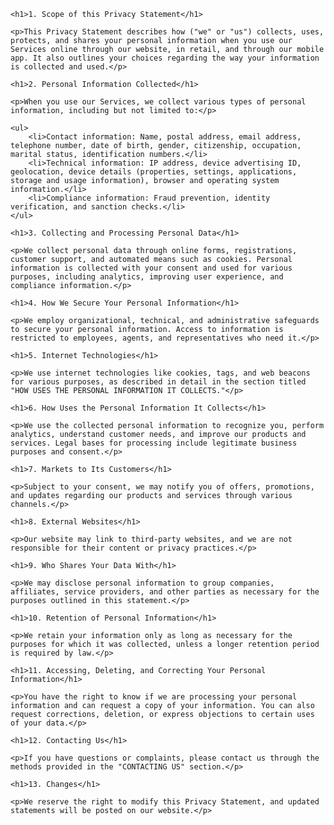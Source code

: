 <!DOCTYPE html>
<html lang="en">
<head>
    <meta charset="UTF-8">
    <meta name="viewport" content="width=device-width, initial-scale=1.0">
    <title>Privacy Statement</title>
</head>
<body>

    <h1>1. Scope of this Privacy Statement</h1>

    <p>This Privacy Statement describes how ("we" or "us") collects, uses, protects, and shares your personal information when you use our Services online through our website, in retail, and through our mobile app. It also outlines your choices regarding the way your information is collected and used.</p>

    <h1>2. Personal Information Collected</h1>

    <p>When you use our Services, we collect various types of personal information, including but not limited to:</p>

    <ul>
        <li>Contact information: Name, postal address, email address, telephone number, date of birth, gender, citizenship, occupation, marital status, identification numbers.</li>
        <li>Technical information: IP address, device advertising ID, geolocation, device details (properties, settings, applications, storage and usage information), browser and operating system information.</li>
        <li>Compliance information: Fraud prevention, identity verification, and sanction checks.</li>
    </ul>

    <h1>3. Collecting and Processing Personal Data</h1>

    <p>We collect personal data through online forms, registrations, customer support, and automated means such as cookies. Personal information is collected with your consent and used for various purposes, including analytics, improving user experience, and compliance information.</p>

    <h1>4. How We Secure Your Personal Information</h1>

    <p>We employ organizational, technical, and administrative safeguards to secure your personal information. Access to information is restricted to employees, agents, and representatives who need it.</p>

    <h1>5. Internet Technologies</h1>

    <p>We use internet technologies like cookies, tags, and web beacons for various purposes, as described in detail in the section titled "HOW USES THE PERSONAL INFORMATION IT COLLECTS."</p>

    <h1>6. How Uses the Personal Information It Collects</h1>

    <p>We use the collected personal information to recognize you, perform analytics, understand customer needs, and improve our products and services. Legal bases for processing include legitimate business purposes and consent.</p>

    <h1>7. Markets to Its Customers</h1>

    <p>Subject to your consent, we may notify you of offers, promotions, and updates regarding our products and services through various channels.</p>

    <h1>8. External Websites</h1>

    <p>Our website may link to third-party websites, and we are not responsible for their content or privacy practices.</p>

    <h1>9. Who Shares Your Data With</h1>

    <p>We may disclose personal information to group companies, affiliates, service providers, and other parties as necessary for the purposes outlined in this statement.</p>

    <h1>10. Retention of Personal Information</h1>

    <p>We retain your information only as long as necessary for the purposes for which it was collected, unless a longer retention period is required by law.</p>

    <h1>11. Accessing, Deleting, and Correcting Your Personal Information</h1>

    <p>You have the right to know if we are processing your personal information and can request a copy of your information. You can also request corrections, deletion, or express objections to certain uses of your data.</p>

    <h1>12. Contacting Us</h1>

    <p>If you have questions or complaints, please contact us through the methods provided in the "CONTACTING US" section.</p>

    <h1>13. Changes</h1>

    <p>We reserve the right to modify this Privacy Statement, and updated statements will be posted on our website.</p>

</body>
</html>
